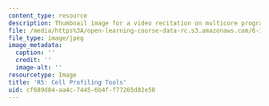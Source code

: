 ```yaml
---
content_type: resource
description: Thumbnail image for a video recitation on multicore programming.
file: /media/https%3A/open-learning-course-data-rc.s3.amazonaws.com/6-189-multicore-programming-primer-january-iap-2007/cf689d84aa4c74456b4ff77265d82e58_r5.jpg
file_type: image/jpeg
image_metadata:
  caption: ''
  credit: ''
  image-alt: ''
resourcetype: Image
title: 'R5: Cell Profiling Tools'
uid: cf689d84-aa4c-7445-6b4f-f77265d82e58
---
```

